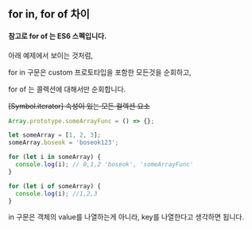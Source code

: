 ## for in, for of 차이

#### 참고로 for of 는 ES6 스펙입니다.

아래 예제에서 보이는 것처럼,

for in 구문은 custom 프로토타입을 포함한 모든것을 순회하고,

for of 는 콜렉션에 대해서만 순회합니다. 

~~[Symbol.iterator] 속성이 있는 모든 컬렉션 요소~~

```js
Array.prototype.someArrayFunc = () => {};

let someArray = [1, 2, 3];
someArray.boseok = 'boseok123';

for (let i in someArray) {
  console.log(i); // 0,1,2 'boseok', 'someArrayFunc'
}

for (let i of someArray) {
  console.log(i); //1,2,3
}
```

in 구문은 객체의 value를 나열하는게 아니라, key를 나열한다고 생각하면 됩니다.